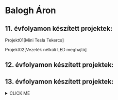 # Balogh Áron

## 11. évfolyamon készített projektek:

Projekt01[Mini Tesla Tekercs]

Projekt02[Vezeték nélküli LED meghajtó]


## 12. évfolyamon készített projektek:


## 13. évfolyamon készített projektek:


<details><summary>CLICK ME</summary>
<p>

#### We can hide anything, even code!

```ruby
   puts "Hello World"
```

</p>
</details>